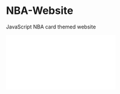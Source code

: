 # NBA-Website
JavaScript NBA card themed website

![Home Page](file:///D:/VS%20CODE/BTI225/a5/home.html)
